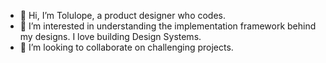 - 👋 Hi, I’m Tolulope, a product designer who codes.
- 👀 I’m interested in understanding the implementation framework behind my designs. I love building Design Systems.
- 💞️ I’m looking to collaborate on challenging projects.


<!---
delighteee/delighteee is a ✨ special ✨ repository because its `README.md` (this file) appears on your GitHub profile.
You can click the Preview link to take a look at your changes.
--->
